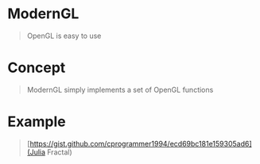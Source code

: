 # ModernGL

> OpenGL is easy to use

# Concept

> ModernGL simply implements a set of OpenGL functions

# Example

> [https://gist.github.com/cprogrammer1994/ecd69bc181e159305ad6](Julia Fractal)
